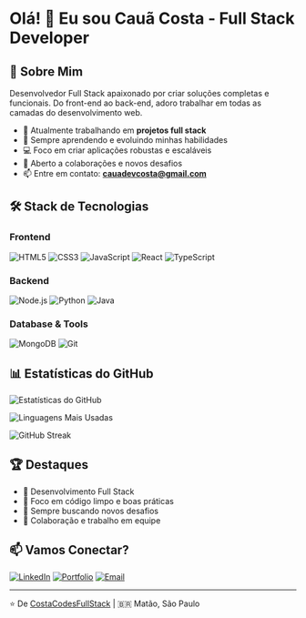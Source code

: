 # Olá! 👋 Eu sou Cauã Costa - Full Stack Developer

## 🚀 Sobre Mim

Desenvolvedor Full Stack apaixonado por criar soluções completas e funcionais. Do front-end ao back-end, adoro trabalhar em todas as camadas do desenvolvimento web.

- 🔭 Atualmente trabalhando em **projetos full stack**
- 🌱 Sempre aprendendo e evoluindo minhas habilidades
- 💻 Foco em criar aplicações robustas e escaláveis
- 👯 Aberto a colaborações e novos desafios
- 📫 Entre em contato: **cauadevcosta@gmail.com**

## 🛠️ Stack de Tecnologias

### Frontend
![HTML5](https://img.shields.io/badge/-HTML5-E34F26?style=flat-square&logo=html5&logoColor=white)
![CSS3](https://img.shields.io/badge/-CSS3-1572B6?style=flat-square&logo=css3&logoColor=white)
![JavaScript](https://img.shields.io/badge/-JavaScript-F7DF1E?style=flat-square&logo=javascript&logoColor=black)
![React](https://img.shields.io/badge/-React-61DAFB?style=flat-square&logo=react&logoColor=black)
![TypeScript](https://img.shields.io/badge/-TypeScript-3178C6?style=flat-square&logo=typescript&logoColor=white)

### Backend
![Node.js](https://img.shields.io/badge/-Node.js-339933?style=flat-square&logo=node.js&logoColor=white)
![Python](https://img.shields.io/badge/-Python-3776AB?style=flat-square&logo=python&logoColor=white)
![Java](https://img.shields.io/badge/-Java-ED8B00?style=flat-square&logo=coffeescript&logoColor=white)

### Database & Tools
![MongoDB](https://img.shields.io/badge/-MongoDB-47A248?style=flat-square&logo=mongodb&logoColor=white)
![Git](https://img.shields.io/badge/-Git-F05032?style=flat-square&logo=git&logoColor=white)

## 📊 Estatísticas do GitHub

![Estatísticas do GitHub](https://github-readme-stats.vercel.app/api?username=CostaCodesFullStack&show_icons=true&theme=tokyonight&hide_border=true&bg_color=0D1117)

![Linguagens Mais Usadas](https://github-readme-stats.vercel.app/api/top-langs/?username=CostaCodesFullStack&layout=compact&theme=tokyonight&hide_border=true&bg_color=0D1117)

![GitHub Streak](https://github-readme-streak-stats.herokuapp.com/?user=CostaCodesFullStack&theme=tokyonight&hide_border=true&background=0D1117)

## 🏆 Destaques

- 💼 Desenvolvimento Full Stack
- 🎯 Foco em código limpo e boas práticas
- 🚀 Sempre buscando novos desafios
- 🤝 Colaboração e trabalho em equipe

## 📫 Vamos Conectar?

[![LinkedIn](https://img.shields.io/badge/-LinkedIn-0077B5?style=flat-square&logo=linkedin&logoColor=white)](www.linkedin.com/in/caua-costa-222900278)
[![Portfolio](https://img.shields.io/badge/-Portfolio-000000?style=flat-square&logo=react&logoColor=white)](https://portfolio-one-gold-6xch6vskv8.vercel.app)
[![Email](https://img.shields.io/badge/-Email-D14836?style=flat-square&logo=gmail&logoColor=white)](mailto:cauadevcosta@gmail.com)

---

⭐️ De [CostaCodesFullStack](https://github.com/CostaCodesFullStack) | 🇧🇷 Matão, São Paulo
